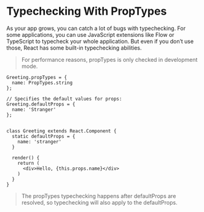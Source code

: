 # Typechecking With PropTypes

As your app grows, you can catch a lot of bugs with typechecking.
For some applications, you can use JavaScript extensions like Flow or TypeScript to typecheck your whole application.
But even if you don’t use those, React has some built-in typechecking abilities.

>For performance reasons, propTypes is only checked in development mode.

```
Greeting.propTypes = {
  name: PropTypes.string
};

// Specifies the default values for props:
Greeting.defaultProps = {
  name: 'Stranger'
};


class Greeting extends React.Component {
  static defaultProps = {
    name: 'stranger'
  }

  render() {
    return (
      <div>Hello, {this.props.name}</div>
    )
  }
}
```

> The propTypes typechecking happens after defaultProps are resolved, so typechecking will also apply to the defaultProps.